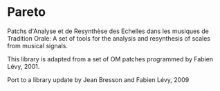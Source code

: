 # Pareto

Patchs d'Analyse et de Resynthèse des Echelles dans les musiques de Tradition Orale: 
A set of tools for the analysis and resynthesis of scales from musical signals. 

This library is adapted from a set of OM patches programmed by Fabien Lévy, 2001. 

Port to a library update by Jean Bresson and Fabien Lévy, 2009
